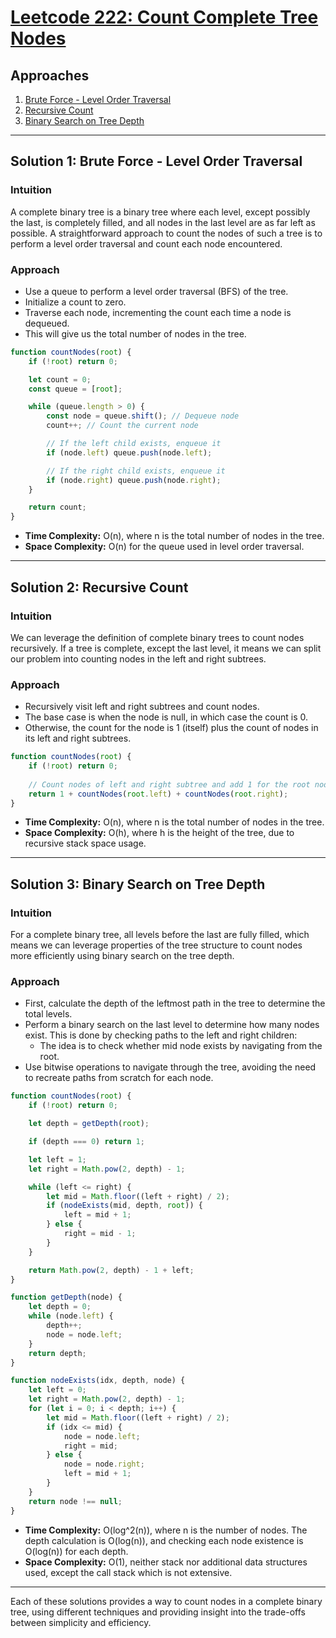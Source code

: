 # [Leetcode 222: Count Complete Tree Nodes](https://leetcode.com/problems/count-complete-tree-nodes/)

## Approaches
1. [Brute Force - Level Order Traversal](#solution-1)
2. [Recursive Count](#solution-2)
3. [Binary Search on Tree Depth](#solution-3)

---

## Solution 1: Brute Force - Level Order Traversal

### Intuition
A complete binary tree is a binary tree where each level, except possibly the last, is completely filled, and all nodes in the last level are as far left as possible. A straightforward approach to count the nodes of such a tree is to perform a level order traversal and count each node encountered.

### Approach
- Use a queue to perform a level order traversal (BFS) of the tree.
- Initialize a count to zero.
- Traverse each node, incrementing the count each time a node is dequeued.
- This will give us the total number of nodes in the tree.

```javascript
function countNodes(root) {
    if (!root) return 0;

    let count = 0;
    const queue = [root];

    while (queue.length > 0) {
        const node = queue.shift(); // Dequeue node
        count++; // Count the current node

        // If the left child exists, enqueue it
        if (node.left) queue.push(node.left);

        // If the right child exists, enqueue it
        if (node.right) queue.push(node.right);
    }

    return count;
}
```

- **Time Complexity:** O(n), where n is the total number of nodes in the tree.
- **Space Complexity:** O(n) for the queue used in level order traversal.

---

## Solution 2: Recursive Count

### Intuition
We can leverage the definition of complete binary trees to count nodes recursively. If a tree is complete, except the last level, it means we can split our problem into counting nodes in the left and right subtrees.

### Approach
- Recursively visit left and right subtrees and count nodes.
- The base case is when the node is null, in which case the count is 0.
- Otherwise, the count for the node is 1 (itself) plus the count of nodes in its left and right subtrees.

```javascript
function countNodes(root) {
    if (!root) return 0;
    
    // Count nodes of left and right subtree and add 1 for the root node
    return 1 + countNodes(root.left) + countNodes(root.right);
}
```

- **Time Complexity:** O(n), where n is the total number of nodes in the tree.
- **Space Complexity:** O(h), where h is the height of the tree, due to recursive stack space usage.

---

## Solution 3: Binary Search on Tree Depth

### Intuition
For a complete binary tree, all levels before the last are fully filled, which means we can leverage properties of the tree structure to count nodes more efficiently using binary search on the tree depth.

### Approach
- First, calculate the depth of the leftmost path in the tree to determine the total levels.
- Perform a binary search on the last level to determine how many nodes exist. This is done by checking paths to the left and right children:
  - The idea is to check whether mid node exists by navigating from the root.
- Use bitwise operations to navigate through the tree, avoiding the need to recreate paths from scratch for each node.

```javascript
function countNodes(root) {
    if (!root) return 0;

    let depth = getDepth(root);

    if (depth === 0) return 1;

    let left = 1;
    let right = Math.pow(2, depth) - 1;

    while (left <= right) {
        let mid = Math.floor((left + right) / 2);
        if (nodeExists(mid, depth, root)) {
            left = mid + 1;
        } else {
            right = mid - 1;
        }
    }

    return Math.pow(2, depth) - 1 + left;
}

function getDepth(node) {
    let depth = 0;
    while (node.left) {
        depth++;
        node = node.left;
    }
    return depth;
}

function nodeExists(idx, depth, node) {
    let left = 0;
    let right = Math.pow(2, depth) - 1;
    for (let i = 0; i < depth; i++) {
        let mid = Math.floor((left + right) / 2);
        if (idx <= mid) {
            node = node.left;
            right = mid;
        } else {
            node = node.right;
            left = mid + 1;
        }
    }
    return node !== null;
}
```

- **Time Complexity:** O(log^2(n)), where n is the number of nodes. The depth calculation is O(log(n)), and checking each node existence is O(log(n)) for each depth.
- **Space Complexity:** O(1), neither stack nor additional data structures used, except the call stack which is not extensive.

---

Each of these solutions provides a way to count nodes in a complete binary tree, using different techniques and providing insight into the trade-offs between simplicity and efficiency.

